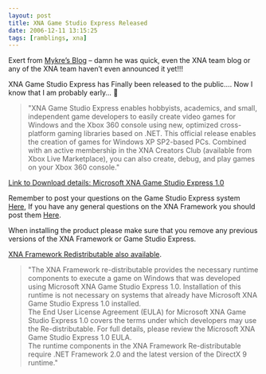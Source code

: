 ```yaml
---
layout: post
title: XNA Game Studio Express Released
date: 2006-12-11 13:15:25
tags: [ramblings, xna]
---
```


Exert from [Mykre’s Blog](http://www.virtualrealm.com.au/blogs/mykre/rss) – damn he was quick, even the XNA team blog or any of the XNA team haven’t even announced it yet!!!

 

XNA Game Studio Express has Finally been released to the public…. Now I know that I am probably early… 🙂

> "XNA Game Studio Express enables hobbyists, academics, and small, independent game developers to easily create video games for Windows and the Xbox 360 console using new, optimized cross-platform gaming libraries based on .NET. This official release enables the creation of games for Windows XP SP2-based PCs. Combined with an active membership in the XNA Creators Club (available from Xbox Live Marketplace), you can also create, debug, and play games on your Xbox 360 console."

[Link to Download details: Microsoft XNA Game Studio Express 1.0](http://www.microsoft.com/downloads/details?FamilyID=A73A7E71-FF41-432D-A0EB-043E904A1905&displaylang=en)

Remember to post your questions on the Game Studio Express system [Here](http://forums.microsoft.com/msdn/showforum?forumid=882&siteid=1), If you have any general questions on the XNA Framework you should post them [Here](http://forums.microsoft.com/MSDN/ShowForum?ForumID=846&SiteID=1).

When installing the product please make sure that you remove any previous versions of the XNA Framework or Game Studio Express.

[XNA Framework Redistributable also available](http://www.microsoft.com/downloads/details?FamilyID=2e136a1f-f187-478c-9da5-aaeb0904782b&DisplayLang=en).

> "The XNA Framework re-distributable provides the necessary runtime components to execute a game on Windows that was developed using Microsoft XNA Game Studio Express 1.0. Installation of this runtime is not necessary on systems that already have Microsoft XNA Game Studio Express 1.0 installed.  
> The End User License Agreement (EULA) for Microsoft XNA Game Studio Express 1.0 covers the terms under which developers may use the Re-distributable. For full details, please review the Microsoft XNA Game Studio Express 1.0 EULA.  
> The runtime components in the XNA Framework Re-distributable require .NET Framework 2.0 and the latest version of the DirectX 9 runtime."

